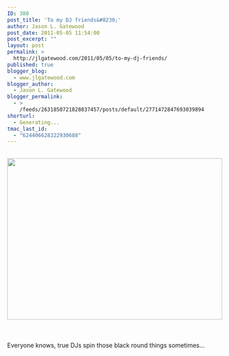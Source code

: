 ```yaml
---
ID: 380
post_title: 'To my DJ friends&#8230;'
author: Jason L. Gatewood
post_date: 2011-05-05 11:54:00
post_excerpt: ""
layout: post
permalink: >
  http://jlgatewood.com/2011/05/05/to-my-dj-friends/
published: true
blogger_blog:
  - www.jlgatewood.com
blogger_author:
  - Jason L. Gatewood
blogger_permalink:
  - >
    /feeds/2631850721828837457/posts/default/2771472847693039894
shorturl:
  - Generating...
tmac_last_id:
  - "624406628322930688"
---
```

<div><br /><div><a href="http://posterous.com/getfile/files.posterous.com/starrwulfe/JdiJEsgvrqzJcvHDyDbpjvghIIvooCcDgfweEwbzCbIyeGvqAtGxgkyHFFyt/34717764.jpg.scaled1000.jpg"><img src="http://posterous.com/getfile/files.posterous.com/starrwulfe/JdiJEsgvrqzJcvHDyDbpjvghIIvooCcDgfweEwbzCbIyeGvqAtGxgkyHFFyt/34717764.jpg.scaled500.jpg" alt="" width="500" height="375" /></a></div><br /> <br /><br />Everyone knows, true DJs spin those black round things sometimes...<br /><br /></div>